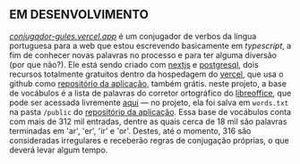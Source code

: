 ## EM DESENVOLVIMENTO

_[conjugador-gules.vercel.app](https://conjugador-gules.vercel.app)_ 
é um conjugador de verbos da língua portuguesa para a web que 
estou escrevendo basicamente em _typescript_, a fim de conhecer novas palavras no processo 
e para ter alguma diversão (por que não?).
Ele está sendo criado com [nextjs](https://nextjs.org/) 
e [postgresql](https://www.postgresql.org/), dois recursos totalmente
gratuitos dentro da hospedagem do [vercel](https://vercel.com), que usa o github como 
[repositório da aplicação](https://github.com/renribsilva/conjugador),
também grátis. neste projeto, a base de vocábulos é a lista de palavras do corretor 
ortográfico do [libreoffice](https://pt-br.libreoffice.org/), que pode ser acessada
livremente [aqui](https://cgit.freedesktop.org/libreoffice/dictionaries/plain/pt_BR/pt_BR.dic)
— no projeto, ela foi salva em `words.txt` na pasta `/public` do 
[repositório da aplicação](https://github.com/renribsilva/conjugador).
Essa base de vocábulos conta com mais de 312 mil entradas, dentre as quais
cerca de 18 mil são palavras terminadas em 'ar', 'er', 'ir' e 'or'. Destes, até o momento, 316 são consideradas irregulares e receberão regras de conjugação próprias, o que deverá levar algum tempo.